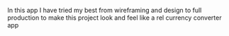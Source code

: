 In this app I have tried my best from wireframing and design to full production to make this project look and feel like a rel currency converter app
